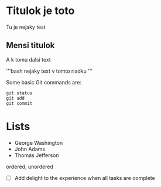 # Titulok je toto

Tu je nejaky test 

## Mensi titulok 

A k tomu dalsi text 

'''bash
nejaky text
v tomto riadku
'''

Some basic Git commands are:
```
git status
git add
git commit
```
# Lists

- George Washington
- John Adams
- Thomas Jefferson

ordered, unordered

- [ ] Add delight to the experience when all tasks are complete

